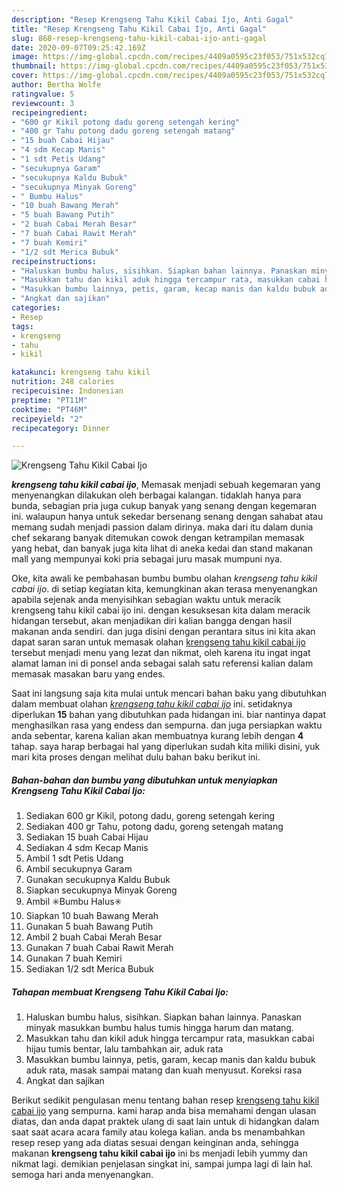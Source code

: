 ```yaml
---
description: "Resep Krengseng Tahu Kikil Cabai Ijo, Anti Gagal"
title: "Resep Krengseng Tahu Kikil Cabai Ijo, Anti Gagal"
slug: 868-resep-krengseng-tahu-kikil-cabai-ijo-anti-gagal
date: 2020-09-07T09:25:42.169Z
image: https://img-global.cpcdn.com/recipes/4409a0595c23f053/751x532cq70/krengseng-tahu-kikil-cabai-ijo-foto-resep-utama.jpg
thumbnail: https://img-global.cpcdn.com/recipes/4409a0595c23f053/751x532cq70/krengseng-tahu-kikil-cabai-ijo-foto-resep-utama.jpg
cover: https://img-global.cpcdn.com/recipes/4409a0595c23f053/751x532cq70/krengseng-tahu-kikil-cabai-ijo-foto-resep-utama.jpg
author: Bertha Wolfe
ratingvalue: 5
reviewcount: 3
recipeingredient:
- "600 gr Kikil potong dadu goreng setengah kering"
- "400 gr Tahu potong dadu goreng setengah matang"
- "15 buah Cabai Hijau"
- "4 sdm Kecap Manis"
- "1 sdt Petis Udang"
- "secukupnya Garam"
- "secukupnya Kaldu Bubuk"
- "secukupnya Minyak Goreng"
- " Bumbu Halus"
- "10 buah Bawang Merah"
- "5 buah Bawang Putih"
- "2 buah Cabai Merah Besar"
- "7 buah Cabai Rawit Merah"
- "7 buah Kemiri"
- "1/2 sdt Merica Bubuk"
recipeinstructions:
- "Haluskan bumbu halus, sisihkan. Siapkan bahan lainnya. Panaskan minyak masukkan bumbu halus tumis hingga harum dan matang."
- "Masukkan tahu dan kikil aduk hingga tercampur rata, masukkan cabai hijau tumis bentar, lalu tambahkan air, aduk rata"
- "Masukkan bumbu lainnya, petis, garam, kecap manis dan kaldu bubuk aduk rata, masak sampai matang dan kuah menyusut. Koreksi rasa"
- "Angkat dan sajikan"
categories:
- Resep
tags:
- krengseng
- tahu
- kikil

katakunci: krengseng tahu kikil 
nutrition: 248 calories
recipecuisine: Indonesian
preptime: "PT11M"
cooktime: "PT46M"
recipeyield: "2"
recipecategory: Dinner

---
```



![Krengseng Tahu Kikil Cabai Ijo](https://img-global.cpcdn.com/recipes/4409a0595c23f053/751x532cq70/krengseng-tahu-kikil-cabai-ijo-foto-resep-utama.jpg)

<b><i>krengseng tahu kikil cabai ijo</i></b>, Memasak menjadi sebuah kegemaran yang menyenangkan dilakukan oleh berbagai kalangan. tidaklah hanya para bunda, sebagian pria juga cukup banyak yang senang dengan kegemaran ini. walaupun hanya untuk sekedar bersenang senang dengan sahabat atau memang sudah menjadi passion dalam dirinya. maka dari itu dalam dunia chef sekarang banyak ditemukan cowok dengan ketrampilan memasak yang hebat, dan banyak juga kita lihat di aneka kedai dan stand makanan mall yang mempunyai koki pria sebagai juru masak mumpuni nya.



Oke, kita awali ke pembahasan bumbu bumbu olahan <i>krengseng tahu kikil cabai ijo</i>. di setiap kegiatan kita, kemungkinan akan terasa menyenangkan apabila sejenak anda menyisihkan sebagian waktu untuk meracik krengseng tahu kikil cabai ijo ini. dengan kesuksesan kita dalam meracik hidangan tersebut, akan menjadikan diri kalian bangga dengan hasil makanan anda sendiri. dan juga disini dengan perantara situs ini kita akan dapat saran saran untuk memasak olahan <u>krengseng tahu kikil cabai ijo</u> tersebut menjadi menu yang lezat dan nikmat, oleh karena itu ingat ingat alamat laman ini di ponsel anda sebagai salah satu referensi kalian dalam memasak masakan baru yang endes.


Saat ini langsung saja kita mulai untuk mencari bahan baku yang dibutuhkan dalam membuat olahan <u><i>krengseng tahu kikil cabai ijo</i></u> ini. setidaknya diperlukan <b>15</b> bahan yang dibutuhkan pada hidangan ini. biar nantinya dapat menghasilkan rasa yang endess dan sempurna. dan juga persiapkan waktu anda sebentar, karena kalian akan membuatnya kurang lebih dengan <b>4</b> tahap. saya harap berbagai hal yang diperlukan sudah kita miliki disini, yuk mari kita proses dengan melihat dulu bahan baku berikut ini.

<!--inarticleads1-->

##### Bahan-bahan dan bumbu yang dibutuhkan untuk menyiapkan Krengseng Tahu Kikil Cabai Ijo:

1. Sediakan 600 gr Kikil, potong dadu, goreng setengah kering
1. Sediakan 400 gr Tahu, potong dadu, goreng setengah matang
1. Sediakan 15 buah Cabai Hijau
1. Sediakan 4 sdm Kecap Manis
1. Ambil 1 sdt Petis Udang
1. Ambil secukupnya Garam
1. Gunakan secukupnya Kaldu Bubuk
1. Siapkan secukupnya Minyak Goreng
1. Ambil  ✳️Bumbu Halus✳️
1. Siapkan 10 buah Bawang Merah
1. Gunakan 5 buah Bawang Putih
1. Ambil 2 buah Cabai Merah Besar
1. Gunakan 7 buah Cabai Rawit Merah
1. Gunakan 7 buah Kemiri
1. Sediakan 1/2 sdt Merica Bubuk




<!--inarticleads2-->

##### Tahapan membuat Krengseng Tahu Kikil Cabai Ijo:

1. Haluskan bumbu halus, sisihkan. Siapkan bahan lainnya. Panaskan minyak masukkan bumbu halus tumis hingga harum dan matang.
1. Masukkan tahu dan kikil aduk hingga tercampur rata, masukkan cabai hijau tumis bentar, lalu tambahkan air, aduk rata
1. Masukkan bumbu lainnya, petis, garam, kecap manis dan kaldu bubuk aduk rata, masak sampai matang dan kuah menyusut. Koreksi rasa
1. Angkat dan sajikan




Berikut sedikit pengulasan menu tentang bahan resep <u>krengseng tahu kikil cabai ijo</u> yang sempurna. kami harap anda bisa memahami dengan ulasan diatas, dan anda dapat praktek ulang di saat lain untuk di hidangkan dalam saat saat acara acara family atau kolega kalian. anda bs menambahkan resep resep yang ada diatas sesuai dengan keinginan anda, sehingga makanan <b>krengseng tahu kikil cabai ijo</b> ini bs menjadi lebih yummy dan nikmat lagi. demikian penjelasan singkat ini, sampai jumpa lagi di lain hal. semoga hari anda menyenangkan.
